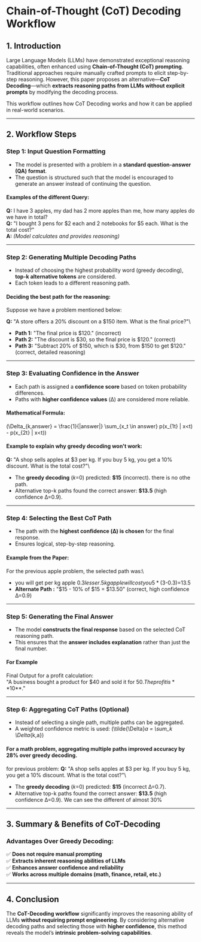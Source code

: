 # Chain-of-Thought (CoT) Decoding Workflow

## **1. Introduction**

Large Language Models (LLMs) have demonstrated exceptional reasoning capabilities, often enhanced using **Chain-of-Thought (CoT) prompting**. Traditional approaches require manually crafted prompts to elicit step-by-step reasoning. However, this paper proposes an alternative—**CoT Decoding**—which **extracts reasoning paths from LLMs without explicit prompts** by modifying the decoding process.

This workflow outlines how CoT Decoding works and how it can be applied in real-world scenarios.

---

## **2. Workflow Steps**

### **Step 1: Input Question Formatting**

- The model is presented with a problem in a **standard question-answer (QA) format**.
- The question is structured such that the model is encouraged to generate an answer instead of continuing the question.

#### **Examples of the different Query:**

**Q:** I have 3 apples, my dad has 2 more apples than me, how many apples do we have in total?\
**Q:** "I bought 3 pens for $2 each and 2 notebooks for $5 each. What is the total cost?"\
**A:** *(Model calculates and provides reasoning)*

---

### **Step 2: Generating Multiple Decoding Paths**

- Instead of choosing the highest probability word (greedy decoding), **top-k alternative tokens** are considered.
- Each token leads to a different reasoning path.


#### **Deciding the best path for the reasoning:**

Suppose we have a problem mentioned below:

**Q:** "A store offers a 20% discount on a $150 item. What is the final price?"\
- **Path 1:** "The final price is $120." (incorrect)
- **Path 2:** "The discount is $30, so the final price is $120." (correct)
- **Path 3:** "Subtract 20% of $150, which is $30, from $150 to get $120." (correct, detailed reasoning)

---

### **Step 3: Evaluating Confidence in the Answer**

- Each path is assigned a **confidence score** based on token probability differences.
- Paths with **higher confidence values** (Δ) are considered more reliable.

#### **Mathematical Formula:**

\(\Delta_{k,answer} = \frac{1}{|answer|} \sum_{x_t \in answer} p(x_{1t} | x<t) - p(x_{2t} | x<t)\)


#### **Example to explain why greedy decoding won't work:**

**Q:** "A shop sells apples at $3 per kg. If you buy 5 kg, you get a 10% discount. What is the total cost?"\
- The **greedy decoding** (𝑘=0) predicted: **$15** (incorrect). there is no othe path.
- Alternative top-k paths found the correct answer: **$13.5** (high confidence Δ=0.9).


---

### **Step 4: Selecting the Best CoT Path**

- The path with the **highest confidence (Δ) is chosen** for the final response.
- Ensures logical, step-by-step reasoning.

#### **Example from the Paper:**

For the previous apple problem, the selected path was:\
- you will get per kg apple $0.3 lesser. 5 kg apple will cost you 5*($3-$0.3)=$13.5
- **Alternate Path :** "$15 - 10% of $15 = $13.50" (correct, high confidence Δ=0.9)

---

### **Step 5: Generating the Final Answer**

- The model **constructs the final response** based on the selected CoT reasoning path.
- This ensures that the **answer includes explanation** rather than just the final number.

#### **For Example**

Final Output for a profit calculation:\
"A business bought a product for $40 and sold it for $50. The profit is **$10**."

---

### **Step 6: Aggregating CoT Paths (Optional)**

- Instead of selecting a single path, multiple paths can be aggregated.
- A weighted confidence metric is used:
  \(\tilde{\Delta}_a = \sum_k \Delta_{k,a}\)



#### For a math problem, aggregating multiple paths improved accuracy by 28% over greedy decoding.

for previous problem:
**Q:** "A shop sells apples at $3 per kg. If you buy 5 kg, you get a 10% discount. What is the total cost?"\

- The **greedy decoding** (𝑘=0) predicted: **$15** (incorrect Δ=0.7).
- Alternative top-k paths found the correct answer: **$13.5** (high confidence Δ=0.9).
We can see the different of almost 30%

---

## **3. Summary & Benefits of CoT-Decoding**

### **Advantages Over Greedy Decoding:**

✅ **Does not require manual prompting**\
✅ **Extracts inherent reasoning abilities of LLMs**\
✅ **Enhances answer confidence and reliability**\
✅ **Works across multiple domains (math, finance, retail, etc.)**

---

## **4. Conclusion**

The **CoT-Decoding workflow** significantly improves the reasoning ability of LLMs **without requiring prompt engineering**. By considering alternative decoding paths and selecting those with **higher confidence**, this method reveals the model’s **intrinsic problem-solving capabilities**.
